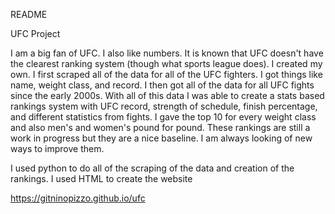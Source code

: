 README

UFC Project

I am a big fan of UFC. I also like numbers. It is known that UFC doesn't have the clearest ranking system (though what sports league does). I created my own. I first scraped all of the data for all of the UFC fighters. I got things like name, weight class, and record. I then got all of the data for all UFC fights since the early 2000s.
With all of this data I was able to create a stats based rankings system with UFC record, strength of schedule, finish percentage, and different statistics from fights. I gave the top 10 for every weight class and also men's and women's pound for pound.
These rankings are still a work in progress but they are a nice baseline. I am always looking of new ways to improve them.

I used python to do all of the scraping of the data and creation of the rankings. I used HTML to create the website

https://gitninopizzo.github.io/ufc
